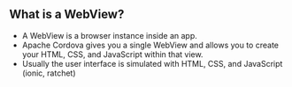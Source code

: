 ##  What is a WebView?
- A WebView is a browser instance inside an app.
- Apache Cordova gives you a single WebView and allows you to create your HTML, CSS, and JavaScript within that view.
- Usually the user interface is simulated with HTML, CSS, and JavaScript (ionic, ratchet)
